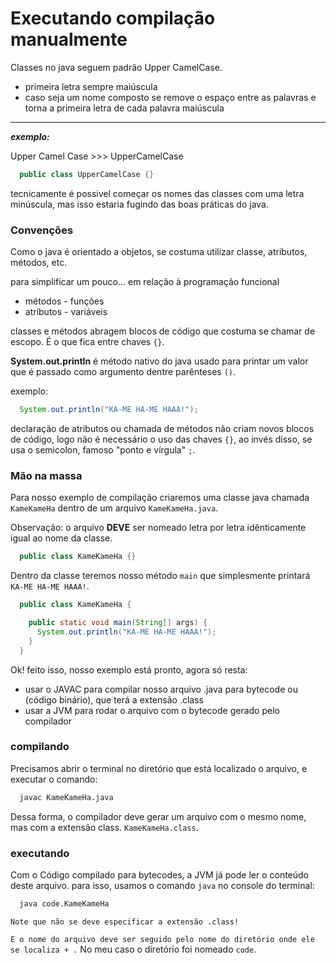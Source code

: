 # Executando compilação manualmente

Classes no java seguem padrão Upper CamelCase.

- primeira letra sempre maiúscula
- caso seja um nome composto se remove o espaço entre as palavras e torna a primeira letra de cada palavra maiúscula

----------
***exemplo:***

Upper Camel Case >>> UpperCamelCase

```java
  public class UpperCamelCase {}
```

tecnicamente é possivel começar os nomes das classes com uma letra minúscula, mas isso estaria fugindo das boas práticas do java.

### Convenções

Como o java é orientado a objetos, se costuma utilizar classe, atributos, métodos, etc.

para simplificar um pouco... em relação à programação funcional

- métodos - funções
- atributos - variáveis

classes e métodos abragem blocos de código que costuma se chamar de escopo.
É o que fica entre chaves `{}`.

**System.out.println** é método nativo do java usado para printar um valor que é passado como argumento dentre parênteses `()`.

exemplo:

```java
  System.out.println("KA-ME HA-ME HAAA!");
```

declaração de atributos ou chamada de métodos não criam novos blocos de código, logo não é necessário o uso das chaves `{}`, ao invés disso, se usa o semicolon, famoso "ponto e vírgula" `;`.

### Mão na massa

Para nosso exemplo de compilação criaremos uma classe java chamada `KameKameHa` dentro de um arquivo `KameKameHa.java`.

Observação: o arquivo **DEVE** ser nomeado letra por letra idênticamente igual ao nome da classe.

```java
  public class KameKameHa {}
```

Dentro da classe teremos nosso método `main` que simplesmente printará `KA-ME HA-ME HAAA!`.

```java
  public class KameKameHa {

    public static void main(String[] args) {
      System.out.println("KA-ME HA-ME HAAA!");
    }
  }
```

Ok! feito isso, nosso exemplo está pronto, agora só resta:
- usar o JAVAC para compilar nosso arquivo .java para bytecode ou (código binário), que terá a extensão .class
- usar a JVM para rodar o arquivo com o bytecode gerado pelo compilador


### compilando

Precisamos abrir o terminal no diretório que está localizado o arquivo, e executar o comando:

```sh
  javac KameKameHa.java
```

Dessa forma, o compilador deve gerar um arquivo com o mesmo nome, mas com a extensão class. `KameKameHa.class`.

### executando

Com o Código compilado para bytecodes, a JVM já pode ler o conteúdo deste arquivo.
para isso, usamos o comando `java` no console do terminal:

```sh
  java code.KameKameHa
```

`Note que não se deve especificar a extensão .class!`

`E o nome do arquivo deve ser seguido pelo nome do diretório onde ele se localiza + .` No meu caso o diretório foi nomeado `code`.